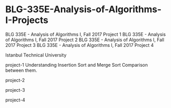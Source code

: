 # BLG-335E-Analysis-of-Algorithms-I-Projects

BLG 335E - Analysis of Algorithms I, Fall 2017 Project 1
BLG 335E - Analysis of Algorithms I, Fall 2017 Project 2
BLG 335E - Analysis of Algorithms I, Fall 2017 Project 3
BLG 335E - Analysis of Algorithms I, Fall 2017 Project 4

Istanbul Technical University

project-1
Understanding Insertion Sort and Merge Sort
Comparison between them.

project-2


project-3




project-4
